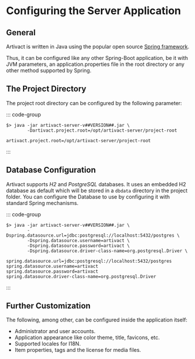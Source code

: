 # Configuring the Server Application

## General
Artivact is written in Java using the popular open source [Spring framework](https://spring.io/).

Thus, it can be configured like any other Spring-Boot application, be it with JVM parameters, an 
application.properties file in the root directory or any other method supported by Spring.

## The Project Directory

The project root directory can be configured by the following parameter:

::: code-group
```[Command line parameter]
$> java -jar artivact-server-v##VERSION##.jar \
        -Dartivact.project.root=/opt/artivact-server/project-root
```

```[application.properties]
artivact.project.root=/opt/artivact-server/project-root
```
:::

## Database Configuration

Artivact supports *H2* and *PostgreSQL* databases.
It uses an embedded H2 database as default which will be stored in a ``dbdata`` directory in the project folder.
You can configure the Database to use by configuring it with standard Spring mechanisms.

::: code-group
```[Command line parameter]
$> java -jar artivact-server-v##VERSION##.jar \
        -Dspring.datasource.url=jdbc:postgresql://localhost:5432/postgres \
        -Dspring.datasource.username=artivact \
        -Dspring.datasource.password=artivact \
        -Dspring.datasource.driver-class-name=org.postgresql.Driver \
```

```[application.properties]
spring.datasource.url=jdbc:postgresql://localhost:5432/postgres
spring.datasource.username=artivact
spring.datasource.password=artivact
spring.datasource.driver-class-name=org.postgresql.Driver
```
:::

## Further Customization

The following, among other, can be configured inside the application itself:

- Administrator and user accounts.
- Application appearance like color theme, title, favicons, etc.
- Supported locales for I18N.
- Item properties, tags and the license for media files.